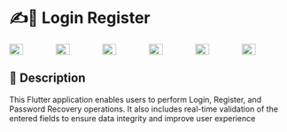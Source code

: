 <h1>✍️👤 Login Register </h1>

<div style="display: flex">
    <img src="https://github.com/AliGhzz/Login-Register/assets/77566367/962eafc6-3484-4747-9ca1-73daf698ee84" style="width: 30%;">
    <img src="https://github.com/AliGhzz/Login-Register/assets/77566367/dbd87507-8ce0-47dc-be7b-ca2b335f857b" style="width: 30%;">
    <img src="https://github.com/AliGhzz/Login-Register/assets/77566367/af51fe97-d3fb-4d20-a467-c90ed8a080c6" style="width: 30%;">
    <img src="https://github.com/AliGhzz/Login-Register/assets/77566367/6d52144b-4019-4b57-9c9d-64c07ae5d4cb" style="width: 30%;">
    <img src="https://github.com/AliGhzz/Login-Register/assets/77566367/e1509684-fde6-40de-a059-64cb14791eb9" style="width: 30%;">
    <img src="https://github.com/AliGhzz/Login-Register/assets/77566367/2bce2d71-abf6-4774-b98d-9489fe343e5d" style="width: 30%;">
</div>




<h2>📝 Description</h2>
This Flutter application enables users to perform Login, Register, and Password Recovery operations. It also includes real-time validation of the entered fields to ensure data integrity and improve user experience

